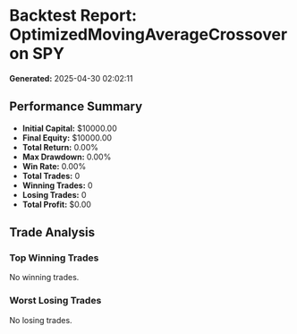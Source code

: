 # Backtest Report: OptimizedMovingAverageCrossover on SPY

**Generated:** 2025-04-30 02:02:11

## Performance Summary

- **Initial Capital:** $10000.00
- **Final Equity:** $10000.00
- **Total Return:** 0.00%
- **Max Drawdown:** 0.00%
- **Win Rate:** 0.00%
- **Total Trades:** 0
- **Winning Trades:** 0
- **Losing Trades:** 0
- **Total Profit:** $0.00

## Trade Analysis

### Top Winning Trades

No winning trades.

### Worst Losing Trades

No losing trades.

